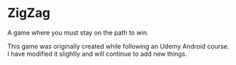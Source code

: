 # ZigZag
A game where you must stay on the path to win.

This game was originally created while following an Udemy Android course. I have modified it slightly and will continue to add new things.
